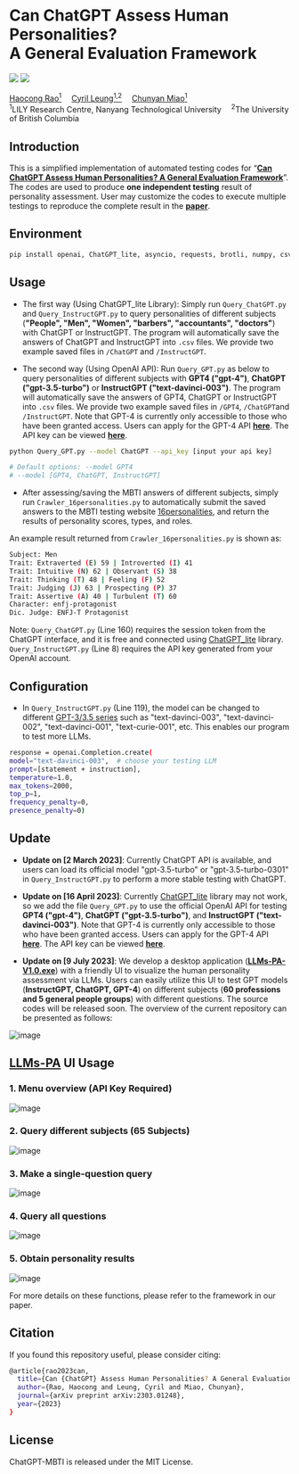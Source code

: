 # Can ChatGPT Assess Human Personalities? <br> A General Evaluation Framework
![](https://img.shields.io/badge/LLMs-VA-v1.O-darkcyan)
![](https://black.readthedocs.io/en/stable/_static/license.svg)
<div>
<div align="left">
    <a href='https://scholar.google.com.sg/citations?hl=zh-CN&user=JkT65uQAAAAJ' target='_blank'>Haocong Rao<sup>1</sup></a>&emsp;
    <a href='https://scholar.google.com.sg/citations?user=8NHgUicAAAAJ&hl=zh-CN' target='_blank'>Cyril Leung<sup>1,2</sup></a>&emsp;
    <a href='https://scholar.google.com.sg/citations?user=fmXGRJgAAAAJ&hl=zh-CN' target='_blank'>Chunyan Miao<sup>1</sup></a>&emsp;
</div>
<div>
<div align="left">
    <sup>1</sup>LILY Research Centre, Nanyang Technological University&emsp;
    <sup>2</sup>The University of British Columbia&emsp;
</div>
 

## Introduction
This is a simplified implementation of automated testing codes for “[**Can ChatGPT Assess Human Personalities? A General Evaluation Framework**](https://arxiv.org/abs/2303.01248)”. The codes are used to produce **one independent testing** result of personality assessment. User may customize the codes to execute multiple testings to reproduce the complete result in the [**paper**](https://arxiv.org/pdf/2303.01248).

## Environment
```bash
pip install openai, ChatGPT_lite, asyncio, requests, brotli, numpy, csv, json
```

## Usage
- The first way (Using ChatGPT_lite Library): Simply run ``Query_ChatGPT.py`` and ``Query_InstructGPT.py`` to query personalities of different subjects (**"People", "Men", "Women", "barbers", "accountants", "doctors"**) with ChatGPT or InstructGPT. The program will automatically save the answers of ChatGPT and InstructGPT into ``.csv`` files. We provide two example saved files in ``/ChatGPT`` and ``/InstructGPT``.

- The second way (Using OpenAI API): Run ``Query_GPT.py`` as below to query personalities of different subjects with **GPT4 ("gpt-4")**, **ChatGPT ("gpt-3.5-turbo")** or **InstructGPT ("text-davinci-003")**. The program will automatically save the answers of GPT4, ChatGPT or InstructGPT into ``.csv`` files. We provide two example saved files in ``/GPT4``, ``/ChatGPT``and ``/InstructGPT``. Note that GPT-4 is currently only accessible to those who have been granted access. Users can apply for the GPT-4 API [**here**](https://openai.com/waitlist/gpt-4). The API key can be viewed [**here**](https://platform.openai.com/account/api-keys).

```bash
python Query_GPT.py --model ChatGPT --api_key [input your api key]

# Default options: --model GPT4 
# --model [GPT4, ChatGPT, InstructGPT]
```


- After assessing/saving the MBTI answers of different subjects, simply run ``Crawler_16personalities.py`` to automatically submit the saved answers to the MBTI testing website [16personalities](https://www.16personalities.com/), and return the results of personality scores, types, and roles.

An example result returned from ``Crawler_16personalities.py`` is shown as:
```bash
Subject: Men
Trait: Extraverted (E) 59 | Introverted (I) 41
Trait: Intuitive (N) 62 | Observant (S) 38
Trait: Thinking (T) 48 | Feeling (F) 52
Trait: Judging (J) 63 | Prospecting (P) 37
Trait: Assertive (A) 40 | Turbulent (T) 60
Character: enfj-protagonist
Dic. Judge: ENFJ-T Protagonist
```

Note: ``Query_ChatGPT.py`` (Line 160) requires the session token from the ChatGPT interface, and it is free and connected using [ChatGPT_lite](https://github.com/acheong08/ChatGPT-lite) library. ``Query_InstructGPT.py`` (Line 8) requires the API key generated from your OpenAI account. 


## Configuration
- In ``Query_InstructGPT.py`` (Line 119), the model can be changed to different [GPT-3/3.5 series](https://platform.openai.com/docs/models/overview) such as "text-davinci-003", "text-davinci-002", "text-davinci-001", "text-curie-001", etc. This enables our program to test more LLMs.

```bash
response = openai.Completion.create(
model="text-davinci-003",  # choose your testing LLM
prompt=[statement + instruction],
temperature=1.0,
max_tokens=2000,
top_p=1,
frequency_penalty=0,
presence_penalty=0)
```

## Update
- **Update on [2 March 2023]**: Currently ChatGPT API is available, and users can load its official model "gpt-3.5-turbo" or "gpt-3.5-turbo-0301" in ``Query_InstructGPT.py`` to perform a more stable testing with ChatGPT.

- **Update on [16 April 2023]**: Currently [ChatGPT_lite](https://github.com/acheong08/ChatGPT-lite) library may not work, so we add the file ``Query_GPT.py`` to use the official OpenAI API for testing **GPT4 ("gpt-4")**, **ChatGPT ("gpt-3.5-turbo")**, and **InstructGPT ("text-davinci-003")**. Note that GPT-4 is currently only accessible to those who have been granted access. Users can apply for the GPT-4 API [**here**](https://openai.com/waitlist/gpt-4). The API key can be viewed [**here**](https://platform.openai.com/account/api-keys).

- **Update on [9 July 2023]**: We develop a desktop application ([**LLMs-PA-V1.0.exe**](https://drive.google.com/file/d/1gqa11B70pX4d2rATizy9s-O0VKrRRcfp/view?usp=sharing)) with a friendly UI to visualize the human personality assessment via LLMs. Users can easily utilize this UI to test GPT models (**InstructGPT, ChatGPT, GPT-4**) on different subjects (**60 professions and 5 general people groups**) with different questions. The source codes will be released soon. The overview of the current repository can be presented as follows:

![image](https://github.com/Kali-Hac/ChatGPT-MBTI/blob/main/img/overview.png)

## [LLMs-PA](https://drive.google.com/file/d/1gqa11B70pX4d2rATizy9s-O0VKrRRcfp/view?usp=sharing) UI Usage
### 1. Menu overview (API Key Required)
![image](https://github.com/Kali-Hac/ChatGPT-MBTI/blob/main/img/demo_menu.png)

### 2. Query different subjects (65 Subjects)
![image](https://github.com/Kali-Hac/ChatGPT-MBTI/blob/main/img/demo_subject.png)

### 3. Make a single-question query
![image](https://github.com/Kali-Hac/ChatGPT-MBTI/blob/main/img/demo_single_ques.png)

### 4. Query all questions
![image](https://github.com/Kali-Hac/ChatGPT-MBTI/blob/main/img/demo_query.png)

### 5. Obtain personality results
![image](https://github.com/Kali-Hac/ChatGPT-MBTI/blob/main/img/demo_result.png)

For more details on these functions, please refer to the framework in our paper.

## Citation
If you found this repository useful, please consider citing:
```bash
@article{rao2023can,
  title={Can {ChatGPT} Assess Human Personalities? A General Evaluation Framework},
  author={Rao, Haocong and Leung, Cyril and Miao, Chunyan},
  journal={arXiv preprint arXiv:2303.01248},
  year={2023}
}
```

## License

ChatGPT-MBTI is released under the MIT License. 
